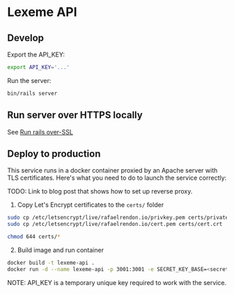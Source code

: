 # Lexeme API

## Develop
Export the API_KEY:
```sh
export API_KEY='...'
```

Run the server:
```sh
bin/rails server
```

## Run server over HTTPS locally
See [Run rails over-SSL](https://letmethink.blog/index.php/2023/09/14/web-development-notes/#run-rails-over-ssl-locally)

## Deploy to production
This service runs in a docker container proxied by an Apache server with TLS certificates. Here's what you need to do to launch the service correctly:

TODO: Link to blog post that shows how to set up reverse proxy.

1. Copy Let's Encrypt certificates to the `certs/` folder
```sh
sudo cp /etc/letsencrypt/live/rafaelrendon.io/privkey.pem certs/private.key
sudo cp /etc/letsencrypt/live/rafaelrendon.io/cert.pem certs/cert.crt

chmod 644 certs/*
```

2. Build image and run container
```sh
docker build -t lexeme-api .
docker run -d --name lexeme-api -p 3001:3001 -e SECRET_KEY_BASE=<secret-key> -e API_KEY=<api_key> lexeme-api
```

NOTE: API_KEY is a temporary unique key required to work with the service.
